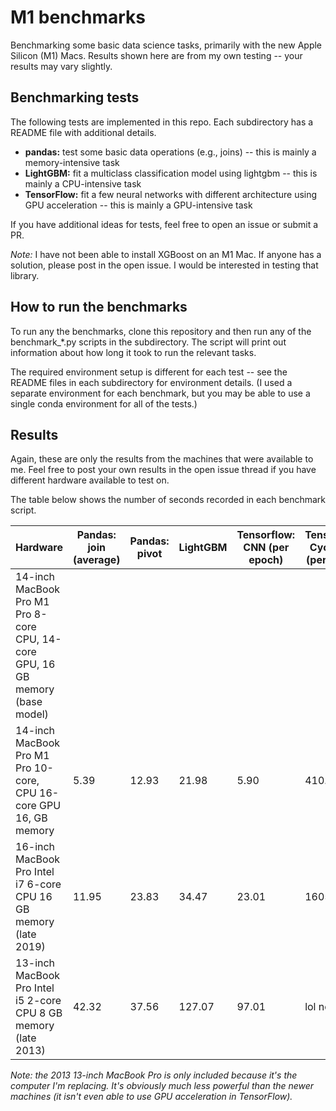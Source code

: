 # M1 benchmarks

Benchmarking some basic data science tasks, primarily with the new Apple Silicon (M1) Macs.
Results shown here are from my own testing -- your results may vary slightly.

## Benchmarking tests

The following tests are implemented in this repo.
Each subdirectory has a README file with additional details.

* **pandas:** test some basic data operations (e.g., joins) -- this is mainly a memory-intensive task
* **LightGBM:** fit a multiclass classification model using lightgbm -- this is mainly a CPU-intensive task
* **TensorFlow:** fit a few neural networks with different architecture using GPU acceleration -- this is mainly a GPU-intensive task

If you have additional ideas for tests, feel free to open an issue or submit a PR.

*Note:* I have not been able to install XGBoost on an M1 Mac.
If anyone has a solution, please post in the open issue.
I would be interested in testing that library.

## How to run the benchmarks

To run any the benchmarks, clone this repository and then run any of the benchmark_\*.py scripts in the subdirectory.
The script will print out information about how long it took to run the relevant tasks.

The required environment setup is different for each test -- see the README files in each subdirectory for environment details.
(I used a separate environment for each benchmark, but you may be able to use a single conda environment for all of the tests.)

## Results

Again, these are only the results from the machines that were available to me.
Feel free to post your own results in the open issue thread if you have different hardware available to test on.

The table below shows the number of seconds recorded in each benchmark script.

| Hardware                                                                      | Pandas: join (average)   | Pandas: pivot      | LightGBM   | Tensorflow: CNN (per epoch)   | TensorFlow: CycleGAN (per epoch)   |
|-------------------------------------------------------------------------------|--------------------------|--------------------|------------|-------------------------------|------------------------------------|
| 14-inch MacBook Pro M1 Pro 8-core CPU, 14-core GPU, 16 GB memory (base model) |                          |                    |            |                               |                                    |
| 14-inch MacBook Pro M1 Pro 10-core, CPU 16-core GPU 16, GB memory             | 5.39                     | 12.93              | 21.98      | 5.90                          | 410.66                             |
| 16-inch MacBook Pro Intel i7 6-core CPU 16 GB memory (late 2019)              | 11.95                    | 23.83              | 34.47      | 23.01                         | 1605.84                            |
| 13-inch MacBook Pro Intel i5 2-core CPU 8 GB memory (late 2013)               | 42.32                    | 37.56              | 127.07     | 97.01                         | lol no                             |

*Note: the 2013 13-inch MacBook Pro is only included because it's the computer I'm replacing.
It's obviously much less powerful than the newer machines (it isn't even able to use GPU acceleration in TensorFlow).*
